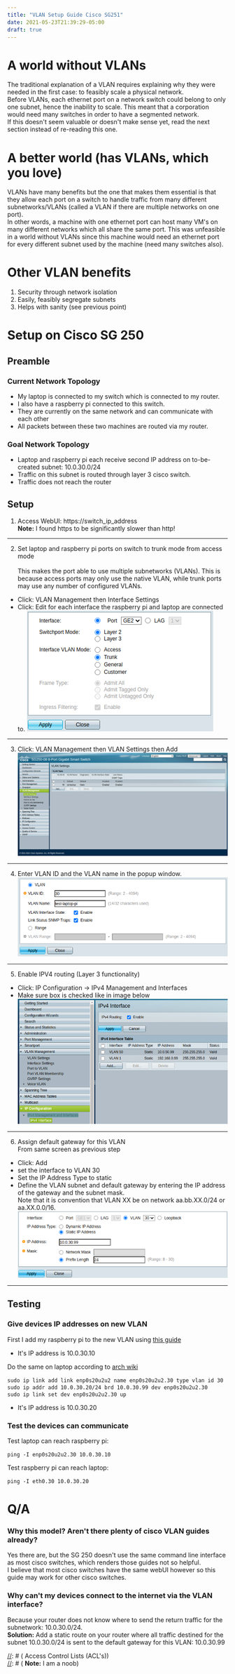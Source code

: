 ```yaml
---
title: "VLAN Setup Guide Cisco SG251"
date: 2021-05-23T21:39:29-05:00
draft: true
---
```


[//]: # ( todo: create a table of contents )
[//]: # ( here, link to engineers worksop for how to create vlans on raspberry pi? )
[//]: # ( and the link for setting it up on proxmox??? )
[//]: # ( try making port 8 not able to use vlan 30 by going to vlan management -> port to vlan -> filter vlan id = 30 )


[//]: # ( to research: wtf is switchport mode layer 3 )
[//]: # ( and what is gneral/customer modes )
[//]: # ( -- on the vlan management -> interface settings )

[//]: # ( why can't I make traffic route from 1 vlan to another via weird interfaces???? )
[//]: # ( Why does ping from my laptop to 10.0.30.99 not work but 10.0.30.20 does ????? )

[//]: # ( big source of confusion: why do I need ACL's if my no networks can communicate with each other already?? )




# A world without VLANs
The traditional explanation of a VLAN requires explaining why they were needed in the first case: to feasibly scale a physical network.  
Before VLANs, each ethernet port on a network switch could belong to only one subnet, hence the inability to scale.
This meant that a corporation would need many switches in order to have a segmented network.  
If this doesn't seem valuable or doesn't make sense yet, read the next section instead of re-reading this one.

# A better world (has VLANs, which you love)
VLANs have many benefits but the one that makes them essential is that they allow each port on a switch to handle traffic from many different subnetworks/VLANs (called a VLAN if there are multiple networks on one port).  
In other words, a machine with one ethernet port can host many VM's on many different networks which all share the same port.
This was unfeasible in a world without VLANs since this machine would need an ethernet port for every different subnet used by the machine (need many switches also).

# Other VLAN benefits

1. Security through network isolation
2. Easily, feasibly segregate subnets
3. Helps with sanity (see previous point)


# Setup on Cisco SG 250
## Preamble
[//]: # ( ### What is the end goal here? )
[//]: # ( To create VLANs to seem smart to attract a foolish mate duh. )  
[//]: # ( JK nobody is that foolish except me ... )  

### Current Network Topology
- My laptop is connected to my switch which is connected to my router.
- I also have a raspberry pi connected to this switch.
- They are currently on the same network and can communicate with each other
- All packets between these two machines are routed via my router.

### Goal Network Topology
- Laptop and raspberry pi each receive second IP address on to-be-created subnet: 10.0.30.0/24
- Traffic on this subnet is routed through layer 3 cisco switch.
- Traffic does not reach the router

## Setup
1. Access WebUI: https://switch_ip_address  
**Note:** I found https to be significantly slower than http!
* * *
2. Set laptop and raspberry pi ports on switch to trunk mode from access mode  
\
This makes the port able to use multiple subnetworks (VLANs).
This is because access ports may only use the native VLAN, while trunk ports may use any number of configured VLANs.
- Click: VLAN Management then Interface Settings
- Click: Edit for each interface the raspberry pi and laptop are connected to.
![Create trunk port](/static/make_trunk_port.png)
* * *
3. Click: VLAN Management then VLAN Settings then Add
![Add VLAN](/static/add_vlan.png)
* * *
4. Enter VLAN ID and the VLAN name in the popup window.
![Add VLAN](/static/adding_vlan_popup.png)
* * *
5. Enable IPV4 routing (Layer 3 functionality)
- Click: IP Configuration -> IPv4 Management and Interfaces
- Make sure box is checked like in image below
![Enable IPV4](/static/enable_ipv4.png)
* * *
6. Assign default gateway for this VLAN  
From same screen as previous step  
- Click: Add
- set the interface to VLAN 30
- Set the IP Address Type to static
- Define the VLAN subnet and default gateway by entering the IP address of the gateway and the subnet mask.  
Note that it is convention that VLAN XX be on network aa.bb.XX.0/24 or aa.XX.0.0/16.
![Create static route](/static/create_static_route.png)
* * *

## Testing
### Give devices IP addresses on new VLAN
First I add my raspberry pi to the new VLAN using [this guide](https://engineerworkshop.com/blog/raspberry-pi-vlan-how-to-connect-your-rpi-to-multiple-networks/)  
- It's IP address is 10.0.30.10

Do the same on laptop according to [arch wiki](https://wiki.archlinux.org/title/VLAN)
```
sudo ip link add link enp0s20u2u2 name enp0s20u2u2.30 type vlan id 30
sudo ip addr add 10.0.30.20/24 brd 10.0.30.99 dev enp0s20u2u2.30
sudo ip link set dev enp0s20u2u2.30 up
```
- It's IP address is 10.0.30.20

### Test the devices can communicate
Test laptop can reach raspberry pi:
```
ping -I enp0s20u2u2.30 10.0.30.10
```

Test raspberry pi can reach laptop:
```
ping -I eth0.30 10.0.30.20
```

# Q/A
### Why this model? Aren't there plenty of cisco VLAN guides already?
Yes there are, but the SG 250 doesn't use the same command line interface as most cisco switches, which renders those guides not so helpful.  
I believe that most cisco switches have the same webUI however so this guide may work for other cisco switches.

[//]: # ( The reason I made this guide is because the SG 250 doesn't use the same command line interface as most cisco switches, which renders guides for those switches less helpful. )

### Why can't my devices connect to the internet via the VLAN interface?  
Because your router does not know where to send the return traffic for the subnetwork: 10.0.30.0/24.  
**Solution:** Add a static route on your router where all traffic destined for the subnet 10.0.30.0/24 is sent to the default gateway for this VLAN: 10.0.30.99

[//]: # ( ### How do I stop other subnetworks from communicating with each other? )
[//]: # ( Access Control Lists (ACL's))  
[//]: # ( **Note:** I am a noob) 

